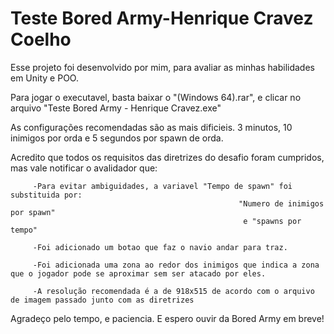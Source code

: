 # Teste Bored Army-Henrique Cravez Coelho

Esse projeto foi desenvolvido por mim, para avaliar as minhas habilidades em Unity e POO.

Para jogar o executavel, basta baixar o "(Windows 64).rar", e clicar no arquivo "Teste Bored Army - Henrique Cravez.exe"

As configurações recomendadas são as mais dificieis.
3 minutos,
10 inimigos por orda
e 5 segundos por spawn de orda.


Acredito que todos os requisitos das diretrizes do desafio foram cumpridos, mas vale notificar o avalidador que:

         -Para evitar ambiguidades, a variavel "Tempo de spawn" foi substituida por: 
                                                       "Numero de inimigos por spawn" 
                                                        e "spawns por tempo"
                                
         -Foi adicionado um botao que faz o navio andar para traz.
         
         -Foi adicionada uma zona ao redor dos inimigos que indica a zona que o jogador pode se aproximar sem ser atacado por eles.
         
         -A resolução recomendada é a de 918x515 de acordo com o arquivo de imagem passado junto com as diretrizes
         

Agradeço pelo tempo, e paciencia. E espero ouvir da Bored Army em breve!      
